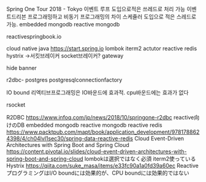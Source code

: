 Spring One Tour 2018 - Tokyo
이벤트 루프 도입으로적은 쓰레드로 처리 가능
이벤트드리븐 프로그래밍하고 비동기 프로그래밍의 차이
스케쥴러 도입으로 적은 스레드로 가능.
embedded mongodb
reactive mongodb
 
reactivespringbook.io

cloud native java
https://start.spring.io
lombok
iterm2
actutor
reactive redis
hystrix →서킷브레이커 socket브레이커?
gateway

hide banner

r2dbc- postgres
postgresqlconnectionfactory

IO bound
리엑티브프로그래밍은 IO바운드에 효과적. cpu바운드에는 효과가 없다

rsocket









R2DBC https://www.infoq.com/jp/news/2018/10/springone-r2dbc
reactive向けのDB
embedded mongodb
reactive mongodb
reactive redis 
https://www.packtpub.com/mapt/book/application_development/9781788624398/4/ch04lvl1sec30/spring-data-reactive-redis
Cloud Event-Driven Architectures with Spring Boot and Spring Cloud https://content.pivotal.io/slides/cloud-event-driven-architectures-with-spring-boot-and-spring-cloud
lombokは選択ではなく必須
iterm2使っている
Hystrix https://qiita.com/suke_masa/items/e33fc90a1a0fd39a60ec
ReactiveプログラミングはI/O boundには効果的が、CPU boundには効果的ではない

